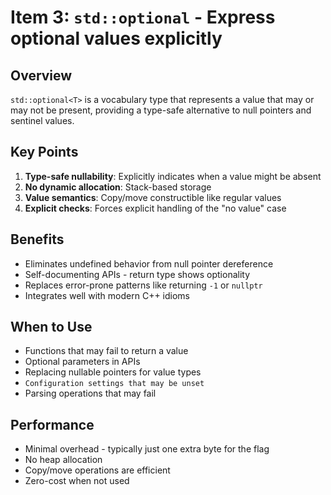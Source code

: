 # Item 3: `std::optional` - Express optional values explicitly

## Overview

`std::optional<T>` is a vocabulary type that represents a value that may or may not be present, providing a type-safe alternative to null pointers and sentinel values.

## Key Points

1. **Type-safe nullability**: Explicitly indicates when a value might be absent
2. **No dynamic allocation**: Stack-based storage
3. **Value semantics**: Copy/move constructible like regular values
4. **Explicit checks**: Forces explicit handling of the "no value" case

## Benefits

- Eliminates undefined behavior from null pointer dereference
- Self-documenting APIs - return type shows optionality
- Replaces error-prone patterns like returning `-1` or `nullptr`
- Integrates well with modern C++ idioms

## When to Use

- Functions that may fail to return a value
- Optional parameters in APIs
- Replacing nullable pointers for value types
- `Configuration settings that may be unset`
- Parsing operations that may fail

## Performance

- Minimal overhead - typically just one extra byte for the flag
- No heap allocation
- Copy/move operations are efficient
- Zero-cost when not used